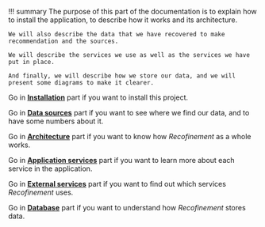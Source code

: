 !!! summary
    The purpose of this part of the documentation is to explain how to install the application, to describe how it works and its architecture.

    We will also describe the data that we have recovered to make recommendation and the sources.

    We will describe the services we use as well as the services we have put in place.

    And finally, we will describe how we store our data, and we will present some diagrams to make it clearer.

Go in __[Installation](./installation)__ part if you want to install this project.

Go in __[Data sources](./datasources)__ part if you want to see where we find our data, and to have some numbers about it.

Go in __[Architecture](./architecture)__ part if you want to know how *Recofinement* as a whole works.

Go in __[Application services](./services/ui)__ part if you want to learn more about each service in the application.

Go in __[External services](./external_services/mailjet)__ part if you want to find out which services *Recofinement* uses.

Go in __[Database](./database)__ part if you want to understand how *Recofinement* stores data.
